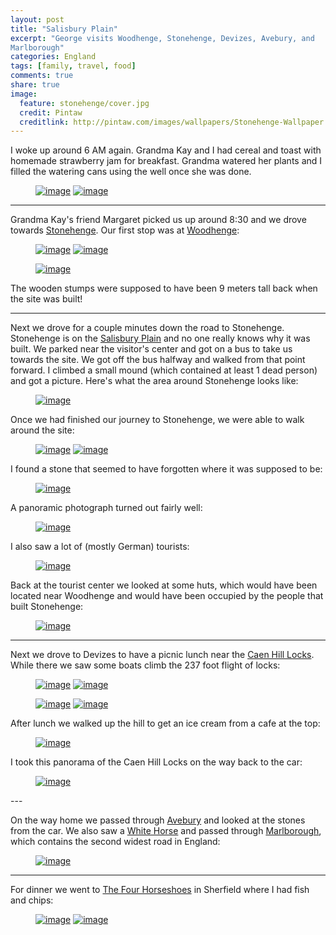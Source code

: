 ```yaml
---
layout: post
title: "Salisbury Plain"
excerpt: "George visits Woodhenge, Stonehenge, Devizes, Avebury, and
Marlborough"
categories: England
tags: [family, travel, food]
comments: true
share: true
image:
  feature: stonehenge/cover.jpg
  credit: Pintaw
  creditlink: http://pintaw.com/images/wallpapers/Stonehenge-Wallpaper.jpg
---
```


I woke up around 6 AM again.  Grandma Kay and I had cereal and toast with
homemade strawberry jam for breakfast.  Grandma watered her plants and I filled
the watering cans using the well once she was done.

<figure class="half">
	<a href="{{site.url}}/images/stonehenge/1.jpg" title="Homemade strawberry jam"><img src="{{site.url}}/images/stonehenge/1.jpg" alt="image"></a>
	<a href="{{site.url}}/images/stonehenge/2.jpg" title="Grandma's well"><img src="{{site.url}}/images/stonehenge/2.jpg" alt="image"></a>
</figure>

---

Grandma Kay's friend Margaret picked us up around 8:30 and we drove towards
[Stonehenge](https://en.wikipedia.org/wiki/Stonehenge).  Our first stop was at
[Woodhenge](https://en.wikipedia.org/wiki/Woodhenge):

<figure class="half">
	<a href="{{site.url}}/images/stonehenge/3.jpg" title="Woodhenge"><img src="{{site.url}}/images/stonehenge/3.jpg" alt="image"></a>
	<a href="{{site.url}}/images/stonehenge/4.jpg" title="Woodhenge"><img src="{{site.url}}/images/stonehenge/4.jpg" alt="image"></a>
</figure>
<figure class="full">
	<a href="{{site.url}}/images/stonehenge/6.jpg" title="Panoramic picture from the center of Woodhenge"><img src="{{site.url}}/images/stonehenge/6.jpg" alt="image"></a>
</figure>

The wooden stumps were supposed to have been 9 meters tall back when the site
was built!

---

Next we drove for a couple minutes down the road to Stonehenge.  Stonehenge is
on the [Salisbury Plain](https://en.wikipedia.org/wiki/Salisbury_Plain) and no
one really knows why it was built.  We parked near the visitor's center and got
on a bus to take us towards the site.  We got off the bus halfway and walked
from that point forward.  I climbed a small mound (which contained at least
1 dead person) and got a picture. Here's what the area around Stonehenge looks
like:

<figure>
	<a href="{{site.url}}/images/stonehenge/8.jpg" title="Salisbury Plain"><img src="{{site.url}}/images/stonehenge/8.jpg" alt="image"></a>
</figure>

Once we had finished our journey to Stonehenge, we were able to walk around the
site:

<figure class="half">
	<a href="{{site.url}}/images/stonehenge/10.jpg" title="Stonehenge"><img src="{{site.url}}/images/stonehenge/10.jpg" alt="image"></a>
	<a href="{{site.url}}/images/stonehenge/11.jpg" title="Stonehenge selfie"><img src="{{site.url}}/images/stonehenge/11.jpg" alt="image"></a>
</figure>

I found a stone that seemed to have forgotten where it was supposed to be:

<figure>
	<a href="{{site.url}}/images/stonehenge/12.jpg" title="Lost stone"><img src="{{site.url}}/images/stonehenge/12.jpg" alt="image"></a>
</figure>

A panoramic photograph turned out fairly well:

<figure>
	<a href="{{site.url}}/images/stonehenge/18.jpg" title="Stonehendge"><img src="{{site.url}}/images/stonehenge/18.jpg" alt="image"></a>
</figure>

I also saw a lot of (mostly German) tourists:

<figure>
	<a href="{{site.url}}/images/stonehenge/19.jpg" title="Lots of people at Stonehenge"><img src="{{site.url}}/images/stonehenge/19.jpg" alt="image"></a>
</figure>

Back at the tourist center we looked at some huts, which would have been
located near Woodhenge and would have been occupied by the people that built
Stonehenge:

<figure>
	<a href="{{site.url}}/images/stonehenge/20.jpg" title="Huts"><img src="{{site.url}}/images/stonehenge/20.jpg" alt="image"></a>
</figure>

---

Next we drove to Devizes to have a picnic lunch near the [Caen Hill Locks](https://en.wikipedia.org/wiki/Caen_Hill_Locks).  While there we saw some boats climb the 237 foot flight of locks:

<figure class="half">
	<a href="{{site.url}}/images/stonehenge/21.jpg" title="Locks"><img src="{{site.url}}/images/stonehenge/21.jpg" alt="image"></a>
	<a href="{{site.url}}/images/stonehenge/22.jpg" title="Locks"><img src="{{site.url}}/images/stonehenge/22.jpg" alt="image"></a>
</figure>
<figure class="half">
	<a href="{{site.url}}/images/stonehenge/25.jpg" title="Boat in a lock"><img src="{{site.url}}/images/stonehenge/25.jpg" alt="image"></a>
	<a href="{{site.url}}/images/stonehenge/26.jpg" title="Boat in a lock"><img src="{{site.url}}/images/stonehenge/26.jpg" alt="image"></a>
</figure>

After lunch we walked up the hill to get an ice cream from a cafe at the top:

<figure>
	<a href="{{site.url}}/images/stonehenge/27.jpg" title="Small cafe at the top"><img src="{{site.url}}/images/stonehenge/27.jpg" alt="image"></a>
</figure>

I took this panorama of the Caen Hill Locks on the way back to the car:

<figure>
	<a href="{{site.url}}/images/stonehenge/30.jpg" title="Caen Hill Locks"><img src="{{site.url}}/images/stonehenge/30.jpg" alt="image"></a>
</figure>
---

On the way home we passed through [Avebury](https://en.wikipedia.org/wiki/Avebury) and looked at the stones from the car.  We also saw a [White Horse](http://www.visitwiltshire.co.uk/explore/the-great-outdoors/white-horses) and passed through [Marlborough](https://en.wikipedia.org/wiki/Marlborough,_Wiltshire), which contains the second widest road in England:

<figure>
	<a href="{{site.url}}/images/stonehenge/33.jpg" title="Second widest road in England"><img src="{{site.url}}/images/stonehenge/33.jpg" alt="image"></a>
</figure>

---

For dinner we went to [The Four Horseshoes](https://thefourhorseshoessherfield.wordpress.com) in Sherfield where I had fish and chips:

<figure class="half">
	<a href="{{site.url}}/images/stonehenge/35.jpg" title="The Four Horseshoes, Sherfield"><img src="{{site.url}}/images/stonehenge/35.jpg" alt="image"></a>
	<a href="{{site.url}}/images/stonehenge/34.jpg" title="Fish and chips"><img src="{{site.url}}/images/stonehenge/34.jpg" alt="image"></a>
</figure>

